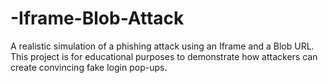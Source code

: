 # -Iframe-Blob-Attack
A realistic simulation of a phishing attack using an Iframe and a Blob URL. This project is for educational purposes to demonstrate how attackers can create convincing fake login pop-ups.

